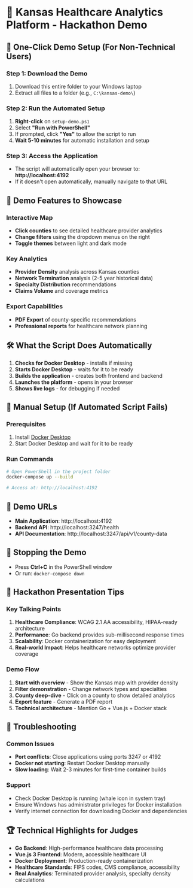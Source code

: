 # 🏥 Kansas Healthcare Analytics Platform - Hackathon Demo

## 🚀 One-Click Demo Setup (For Non-Technical Users)

### Step 1: Download the Demo
1. Download this entire folder to your Windows laptop
2. Extract all files to a folder (e.g., `C:\kansas-demo\`)

### Step 2: Run the Automated Setup
1. **Right-click** on `setup-demo.ps1`
2. Select **"Run with PowerShell"**
3. If prompted, click **"Yes"** to allow the script to run
4. **Wait 5-10 minutes** for automatic installation and setup

### Step 3: Access the Application
- The script will automatically open your browser to: **http://localhost:4192**
- If it doesn't open automatically, manually navigate to that URL

## 🎯 Demo Features to Showcase

### Interactive Map
- **Click counties** to see detailed healthcare provider analytics
- **Change filters** using the dropdown menus on the right
- **Toggle themes** between light and dark mode

### Key Analytics
- **Provider Density** analysis across Kansas counties
- **Network Termination** analysis (2-5 year historical data)
- **Specialty Distribution** recommendations
- **Claims Volume** and coverage metrics

### Export Capabilities
- **PDF Export** of county-specific recommendations
- **Professional reports** for healthcare network planning

## 🛠️ What the Script Does Automatically

1. **Checks for Docker Desktop** - installs if missing
2. **Starts Docker Desktop** - waits for it to be ready
3. **Builds the application** - creates both frontend and backend
4. **Launches the platform** - opens in your browser
5. **Shows live logs** - for debugging if needed

## 🔧 Manual Setup (If Automated Script Fails)

### Prerequisites
1. Install [Docker Desktop](https://www.docker.com/products/docker-desktop)
2. Start Docker Desktop and wait for it to be ready

### Run Commands
```bash
# Open PowerShell in the project folder
docker-compose up --build

# Access at: http://localhost:4192
```

## 📱 Demo URLs
- **Main Application**: http://localhost:4192
- **Backend API**: http://localhost:3247/health
- **API Documentation**: http://localhost:3247/api/v1/county-data

## 🛑 Stopping the Demo
- Press **Ctrl+C** in the PowerShell window
- Or run: `docker-compose down`

## 🎪 Hackathon Presentation Tips

### Key Talking Points
1. **Healthcare Compliance**: WCAG 2.1 AA accessibility, HIPAA-ready architecture
2. **Performance**: Go backend provides sub-millisecond response times
3. **Scalability**: Docker containerization for easy deployment
4. **Real-world Impact**: Helps healthcare networks optimize provider coverage

### Demo Flow
1. **Start with overview** - Show the Kansas map with provider density
2. **Filter demonstration** - Change network types and specialties
3. **County deep-dive** - Click on a county to show detailed analytics
4. **Export feature** - Generate a PDF report
5. **Technical architecture** - Mention Go + Vue.js + Docker stack

## 🚨 Troubleshooting

### Common Issues
- **Port conflicts**: Close applications using ports 3247 or 4192
- **Docker not starting**: Restart Docker Desktop manually
- **Slow loading**: Wait 2-3 minutes for first-time container builds

### Support
- Check Docker Desktop is running (whale icon in system tray)
- Ensure Windows has administrator privileges for Docker installation
- Verify internet connection for downloading Docker and dependencies

## 🏆 Technical Highlights for Judges

- **Go Backend**: High-performance healthcare data processing
- **Vue.js 3 Frontend**: Modern, accessible healthcare UI
- **Docker Deployment**: Production-ready containerization
- **Healthcare Standards**: FIPS codes, CMS compliance, accessibility
- **Real Analytics**: Terminated provider analysis, specialty density calculations